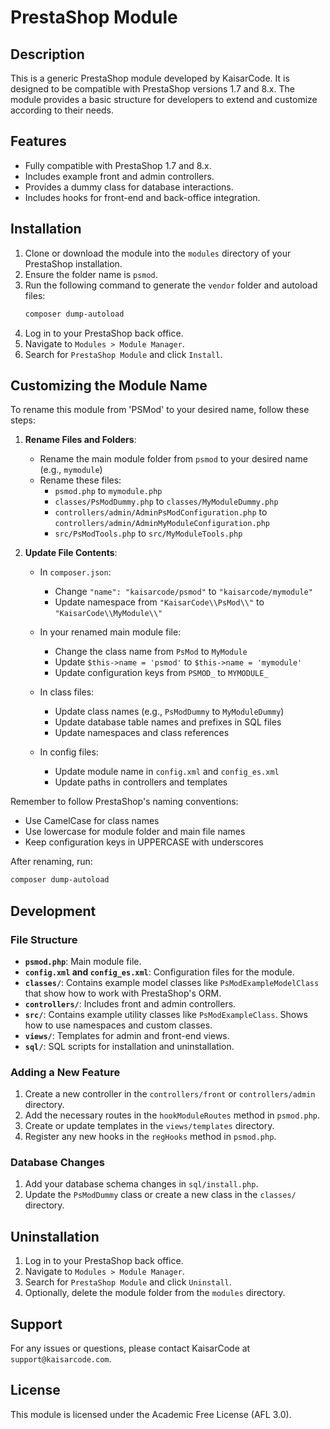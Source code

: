 # PrestaShop Module

## Description
This is a generic PrestaShop module developed by KaisarCode. It is designed to be compatible with PrestaShop versions 1.7 and 8.x. The module provides a basic structure for developers to extend and customize according to their needs.

## Features
- Fully compatible with PrestaShop 1.7 and 8.x.
- Includes example front and admin controllers.
- Provides a dummy class for database interactions.
- Includes hooks for front-end and back-office integration.

## Installation
1. Clone or download the module into the `modules` directory of your PrestaShop installation.
2. Ensure the folder name is `psmod`.
3. Run the following command to generate the `vendor` folder and autoload files:
   ```bash
   composer dump-autoload
   ```
4. Log in to your PrestaShop back office.
5. Navigate to `Modules > Module Manager`.
6. Search for `PrestaShop Module` and click `Install`.

## Customizing the Module Name
To rename this module from 'PSMod' to your desired name, follow these steps:

1. **Rename Files and Folders**:
   - Rename the main module folder from `psmod` to your desired name (e.g., `mymodule`)
   - Rename these files:
     - `psmod.php` to `mymodule.php`
     - `classes/PsModDummy.php` to `classes/MyModuleDummy.php`
     - `controllers/admin/AdminPsModConfiguration.php` to `controllers/admin/AdminMyModuleConfiguration.php`
     - `src/PsModTools.php` to `src/MyModuleTools.php`

2. **Update File Contents**:
   - In `composer.json`:
     - Change `"name": "kaisarcode/psmod"` to `"kaisarcode/mymodule"`
     - Update namespace from `"KaisarCode\\PsMod\\"` to `"KaisarCode\\MyModule\\"`
   
   - In your renamed main module file:
     - Change the class name from `PsMod` to `MyModule`
     - Update `$this->name = 'psmod'` to `$this->name = 'mymodule'`
     - Update configuration keys from `PSMOD_` to `MYMODULE_`
   
   - In class files:
     - Update class names (e.g., `PsModDummy` to `MyModuleDummy`)
     - Update database table names and prefixes in SQL files
     - Update namespaces and class references
   
   - In config files:
     - Update module name in `config.xml` and `config_es.xml`
     - Update paths in controllers and templates

Remember to follow PrestaShop's naming conventions:
- Use CamelCase for class names
- Use lowercase for module folder and main file names
- Keep configuration keys in UPPERCASE with underscores

After renaming, run:
```bash
composer dump-autoload
```

## Development
### File Structure
- **`psmod.php`**: Main module file.
- **`config.xml` and `config_es.xml`**: Configuration files for the module.
- **`classes/`**: Contains example model classes like `PsModExampleModelClass` that show how to work with PrestaShop's ORM.
- **`controllers/`**: Includes front and admin controllers.
- **`src/`**: Contains example utility classes like `PsModExampleClass`. Shows how to use namespaces and custom classes.
- **`views/`**: Templates for admin and front-end views.
- **`sql/`**: SQL scripts for installation and uninstallation.

### Adding a New Feature
1. Create a new controller in the `controllers/front` or `controllers/admin` directory.
2. Add the necessary routes in the `hookModuleRoutes` method in `psmod.php`.
3. Create or update templates in the `views/templates` directory.
4. Register any new hooks in the `regHooks` method in `psmod.php`.

### Database Changes
1. Add your database schema changes in `sql/install.php`.
2. Update the `PsModDummy` class or create a new class in the `classes/` directory.

## Uninstallation
1. Log in to your PrestaShop back office.
2. Navigate to `Modules > Module Manager`.
3. Search for `PrestaShop Module` and click `Uninstall`.
4. Optionally, delete the module folder from the `modules` directory.

## Support
For any issues or questions, please contact KaisarCode at `support@kaisarcode.com`.

## License
This module is licensed under the Academic Free License (AFL 3.0).